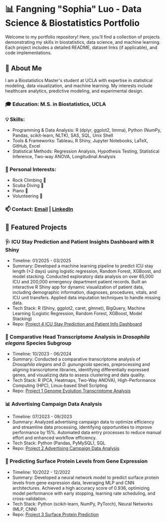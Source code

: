 # 📊 Fangning "Sophia" Luo - Data Science & Biostatistics Portfolio

Welcome to my portfolio repository! Here, you’ll find a collection of projects demonstrating my skills in biostatistics, data science, and machine learning. Each project includes a detailed README, dataset links (if applicable), and code implementations.

## 🔹 About Me
I am a Biostatistics Master's student at UCLA with expertise in statistical modeling, data visualization, and machine learning. My interests include healthcare analytics, predictive modeling, and experimental design.

### 🎓 Education: M.S. in Biostatistics, UCLA
### 💡 Skills: 
- Programming & Data Analysis: R (dplyr, ggplot2, limma), Python (NumPy, Pandas, scikit-learn, NLTK), SAS, SQL, Unix Shell
- Tools & Frameworks: Tableau, R Shiny, Jupyter Notebooks, LaTeX, GitHub, Excel
- Statistical Methods: Regression Analysis, Hypothesis Testing, Statistical Inference, Two-way ANOVA, Longitudinal Analysis
### 🎵 Personal Interests: 
- Rock Climbing 🧗
- Scuba Diving 🤿
- Piano 🎹
- Volunteering 🤝
### 📫 Contact: [Email](fangningluo@gmail.com) | [LinkedIn](https://www.linkedin.com/in/fangning-luo/)


## 📌 Featured Projects
### 🩺 ICU Stay Prediction and Patient Insights Dashboard with R Shiny
- Timeline: 01/2025 - 03/2025
- Summary: Developed a machine learning pipeline to predict ICU stay length (>2 days) using logistic regression, Random Forest, XGBoost, and model stacking. Conducted exploratory data analysis on over 65,000 ICU and 200,000 emergency department patient records. Built an interactive R Shiny app for dynamic visualization of patient data, including demographic information, diagnoses, procedures, vitals, and ICU unit transfers. Applied data imputation techniques to handle missing data.
- Tech Stack: R (Shiny, ggplot2, caret, glmnet), BigQuery, Machine Learning (Logistic Regression, Random Forest, XGBoost, Model Stacking)
- Repo: [Project 4 ICU Stay Prediction and Patient Info Dashboard](https://github.com/mmmm2627/biostat-203b-2025-winter)

### 🧬 Comparative Head Transcriptome Analysis in *Drosophila elegans* Species Subgroup
- Timeline: 10/2023 - 06/2024
- Summary: Conducted a comparative transcriptome analysis of *Drosophila elegans* and *D. gunungcola* species, preprocessing and aligning transcriptome libraries, identifying differentially expressed genes, and visualizing data to assess clustering and data quality.
- Tech Stack: R (PCA, Heatmaps, Two-Way ANOVA), High-Performance Computing (HPC), Linux-based Shell Scripting
- Repo: [Project 1 Genome Evolution Transcriptome Analysis](https://github.com/mmmm2627/mmmm2627/tree/af3bc7417f87fda241d638981089ae3f404deb5a/Proj1%20Comparative%20Head%20Transcriptome%20Analysis)

### 📊 Advertising Campaign Data Analysis
- Timeline: 07/2023 - 09/2023
- Summary: Analyzed advertising campaign data to optimize efficiency and streamline data processing, identifying opportunities to improve performance by 15%. Automated data entry processes to reduce manual effort and enhanced workflow efficiency.
- Tech Stack: Python (Pandas, PyMySQL), SQL
- Repo: [Project 2 Advertising Campaign Data Analysis](https://github.com/mmmm2627/mmmm2627/tree/main/Proj2%20Advertising%20Campaign%20Data%20Analysis)

### 🧠 Predicting Surface Protein Levels from Gene Expression
- Timeline: 10/2022 - 12/2022
- Summary: Developed a neural network model to predict surface protein levels from gene expression data, leveraging MLP and CNN architectures. Achieved a high accuracy score of 0.936, optimizing model performance with early stopping, learning rate scheduling, and cross-validation.
- Tech Stack: Python (scikit-learn, NumPy, PyTorch), Neural Networks (MLP, CNN)
- Repo: [Project 3 Surface Protein Prediction](https://github.com/mmmm2627/mmmm2627/tree/2da06a44d8842475fa129491fdbed2d4b45edbfb/Proj3%20Surface%20Protein%20Prediction)
